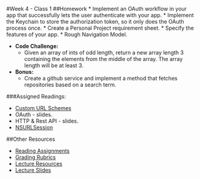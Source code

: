#Week 4 - Class 1
##Homework
	* Implement an OAuth workflow in your app that successfully lets the user authenticate with your app.
	* Implement the Keychain to store the authorization token, so it only does the OAuth process once.
	* Create a Personal Project requirement sheet.
		* Specify the features of your app.
		* Rough Navigation Model.
* **Code Challenge:**
	* Given an array of ints of odd length, return a new array length 3 containing the elements from the middle of the array. The array length will be at least 3.
* **Bonus:**
	* Create a github service and implement a method that fetches repositories based on a search term.

###Assigned Readings:
* [Custom URL Schemes](https://developer.apple.com/library/ios/documentation/iPhone/Conceptual/iPhoneOSProgrammingGuide/Inter-AppCommunication/Inter-AppCommunication.html)
* OAuth - slides.
* HTTP & Rest API - slides.
* [NSURLSession](https://developer.apple.com/library/prerelease/ios/documentation/Foundation/Reference/NSURLSession_class/index.html)

##Other Resources
* [Reading Assignments](../../Resources/ra-grading-standard/)
* [Grading Rubrics](../../Resources/)
* [Lecture Resources](lecture/)
* [Lecture Slides](https://www.icloud.com/keynote/000Q-u0nLhhtnv9LHioY1jFgQ#Week4-Class1)
